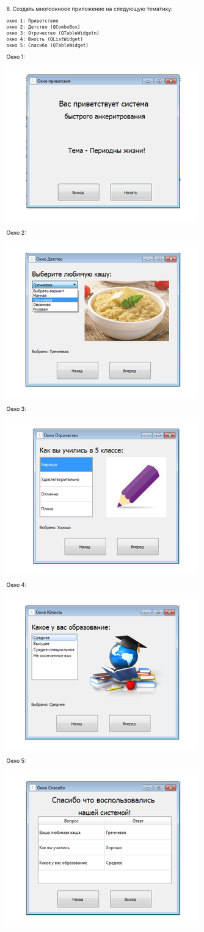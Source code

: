 ﻿﻿8. Создать многоокноое приложение на следующую тематику:  
	
	окно 1: Приветствие  
	окно 2:	Детство (QComboBox)
	окно 3: Отрочество (QTableWidgetn)  
	окно 4: Юность (QListWidget)
	окно 5: Спасибо (QTableWidget)  



Окно 1:




![srcreenshot](screen.png)



Окно 2:




![srcreenshot](screen2.png)



Окно 3:




![srcreenshot](screen3.png)



Окно 4:




![srcreenshot](screen4.png)



Окно 5:




![srcreenshot](screen5.png)
